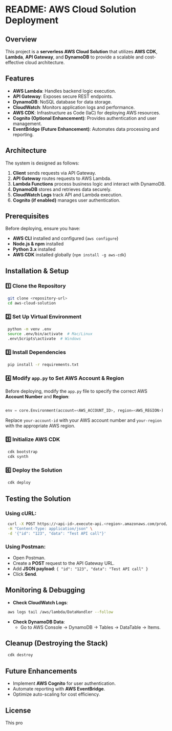 # README: AWS Cloud Solution Deployment

## Overview
This project is a **serverless AWS Cloud Solution** that utilizes **AWS CDK**, **Lambda**, **API Gateway**, and **DynamoDB** to provide a scalable and cost-effective cloud architecture.

## Features
- **AWS Lambda**: Handles backend logic execution.
- **API Gateway**: Exposes secure REST endpoints.
- **DynamoDB**: NoSQL database for data storage.
- **CloudWatch**: Monitors application logs and performance.
- **AWS CDK**: Infrastructure as Code (IaC) for deploying AWS resources.
- **Cognito (Optional Enhancement)**: Provides authentication and user management.
- **EventBridge (Future Enhancement)**: Automates data processing and reporting.

## Architecture
The system is designed as follows:
1. **Client** sends requests via API Gateway.
2. **API Gateway** routes requests to AWS Lambda.
3. **Lambda Functions** process business logic and interact with DynamoDB.
4. **DynamoDB** stores and retrieves data securely.
5. **CloudWatch Logs** track API and Lambda execution.
6. **Cognito (if enabled)** manages user authentication.

## Prerequisites
Before deploying, ensure you have:
- **AWS CLI** installed and configured (`aws configure`)
- **Node.js & npm** installed
- **Python 3.x** installed
- **AWS CDK** installed globally (`npm install -g aws-cdk`)

## Installation & Setup
### 1️⃣ Clone the Repository
```sh
 git clone <repository-url>
 cd aws-cloud-solution
```

### 2️⃣ Set Up Virtual Environment
```sh
 python -m venv .env
 source .env/bin/activate  # Mac/Linux
 .env\Scripts\activate  # Windows
```

### 3️⃣ Install Dependencies
```sh
 pip install -r requirements.txt
```

### 4️⃣ Modify `app.py` to Set AWS Account & Region
Before deploying, modify the `app.py` file to specify the correct AWS **Account Number** and **Region**:
```python

env = core.Environment(account=<AWS_ACCOUNT_ID>, region=<AWS_REGION>)

```
Replace `your-account-id` with your AWS account number and `your-region` with the appropriate AWS region.

### 5️⃣ Initialize AWS CDK
```sh
 cdk bootstrap
 cdk synth
```

### 6️⃣ Deploy the Solution
```sh
 cdk deploy
```

## Testing the Solution
### Using cURL:
```sh
 curl -X POST https://<api-id>.execute-api.<region>.amazonaws.com/prod/items \
 -H "Content-Type: application/json" \
 -d '{"id": "123", "data": "Test API call"}'
```

### Using Postman:
- Open Postman.
- Create a **POST** request to the API Gateway URL.
- Add **JSON payload**: `{ "id": "123", "data": "Test API call" }`
- Click **Send**.

## Monitoring & Debugging
- **Check CloudWatch Logs**:
```sh
 aws logs tail /aws/lambda/DataHandler --follow
```
- **Check DynamoDB Data**:
  - Go to AWS Console → DynamoDB → Tables → DataTable → Items.

## Cleanup (Destroying the Stack)
```sh
 cdk destroy
```

## Future Enhancements
- Implement **AWS Cognito** for user authentication.
- Automate reporting with **AWS EventBridge**.
- Optimize auto-scaling for cost efficiency.

## License
This pro

